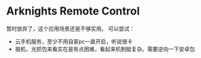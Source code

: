# Arknights Remote Control
暂时放弃了，这个应用场景还是不够实用。
可以尝试：
- 云手机服务，至少不用自家pc一直开启，听说很卡
- 脱机，光抓包来看实在是有点困难，看起来机制挺复杂。需要逆向一下安卓包